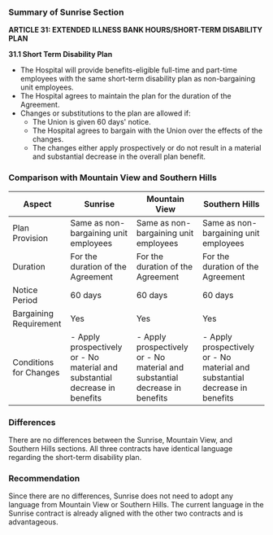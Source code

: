 ### Summary of Sunrise Section

**ARTICLE 31: EXTENDED ILLNESS BANK HOURS/SHORT-TERM DISABILITY PLAN**

**31.1 Short Term Disability Plan**
- The Hospital will provide benefits-eligible full-time and part-time employees with the same short-term disability plan as non-bargaining unit employees.
- The Hospital agrees to maintain the plan for the duration of the Agreement.
- Changes or substitutions to the plan are allowed if:
  - The Union is given 60 days' notice.
  - The Hospital agrees to bargain with the Union over the effects of the changes.
  - The changes either apply prospectively or do not result in a material and substantial decrease in the overall plan benefit.

### Comparison with Mountain View and Southern Hills

| Aspect | Sunrise | Mountain View | Southern Hills |
|--------|---------|---------------|----------------|
| Plan Provision | Same as non-bargaining unit employees | Same as non-bargaining unit employees | Same as non-bargaining unit employees |
| Duration | For the duration of the Agreement | For the duration of the Agreement | For the duration of the Agreement |
| Notice Period | 60 days | 60 days | 60 days |
| Bargaining Requirement | Yes | Yes | Yes |
| Conditions for Changes | - Apply prospectively or - No material and substantial decrease in benefits | - Apply prospectively or - No material and substantial decrease in benefits | - Apply prospectively or - No material and substantial decrease in benefits |

### Differences

There are no differences between the Sunrise, Mountain View, and Southern Hills sections. All three contracts have identical language regarding the short-term disability plan.

### Recommendation

Since there are no differences, Sunrise does not need to adopt any language from Mountain View or Southern Hills. The current language in the Sunrise contract is already aligned with the other two contracts and is advantageous.